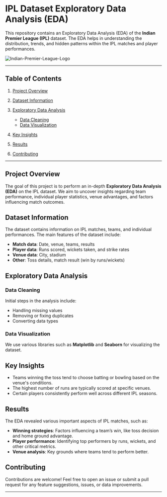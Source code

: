 # IPL Dataset Exploratory Data Analysis (EDA)

This repository contains an Exploratory Data Analysis (EDA) of the **Indian Premier League (IPL)** dataset. The EDA helps in understanding the distribution, trends, and hidden patterns within the IPL matches and player performances.


![Indian-Premier-League-Logo](https://github.com/user-attachments/assets/13a2300b-d1c5-4766-86af-b588fb598648)

---

## Table of Contents
1. [Project Overview](#project-overview)
2. [Dataset Information](#dataset-information)

3. [Exploratory Data Analysis](#exploratory-data-analysis)
    - [Data Cleaning](#data-cleaning)
    - [Data Visualization](#data-visualization)
4. [Key Insights](#key-insights)
5. [Results](#results)
6. [Contributing](#contributing)


---

## Project Overview
The goal of this project is to perform an in-depth **Exploratory Data Analysis (EDA)** on the IPL dataset. We aim to uncover insights regarding team performance, individual player statistics, venue advantages, and factors influencing match outcomes.

## Dataset Information
The dataset contains information on IPL matches, teams, and individual performances. The main features of the dataset include:
- **Match data**: Date, venue, teams, results
- **Player data**: Runs scored, wickets taken, and strike rates
- **Venue data**: City, stadium
- **Other**: Toss details, match result (win by runs/wickets)

## Exploratory Data Analysis

### Data Cleaning
Initial steps in the analysis include:
- Handling missing values
- Removing or fixing duplicates
- Converting data types

### Data Visualization
We use various libraries such as **Matplotlib** and **Seaborn** for visualizing the dataset.


## Key Insights
- Teams winning the toss tend to choose batting or bowling based on the venue's conditions.
- The highest number of runs are typically scored at specific venues.
- Certain players consistently perform well across different IPL seasons.

## Results
The EDA revealed various important aspects of IPL matches, such as:
- **Winning strategies**: Factors influencing a team’s win, like toss decision and home ground advantage.
- **Player performance**: Identifying top performers by runs, wickets, and other critical metrics.
- **Venue analysis**: Key grounds where teams tend to perform better.

## Contributing
Contributions are welcome! Feel free to open an issue or submit a pull request for any feature suggestions, issues, or data improvements.

---

